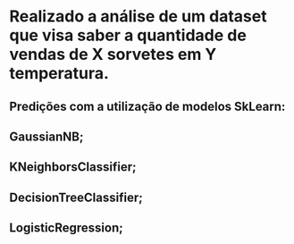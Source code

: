 # Realizado a análise de um dataset que visa saber a quantidade de vendas de X sorvetes em Y temperatura. 

## Predições com a utilização de modelos SkLearn: 
## GaussianNB;
## KNeighborsClassifier;
## DecisionTreeClassifier;
## LogisticRegression;

